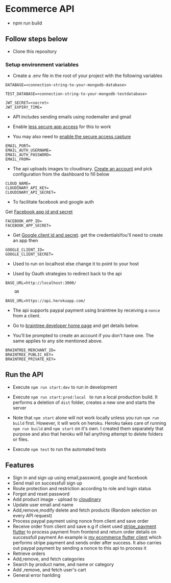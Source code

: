 # Ecommerce API

- npm run build

## Follow steps below

- Clone this repository

### Setup environment variables

- Create a .env file in the root of your project with the following variables

```
DATABASE=<connection-string-to-your-mongodb-database>

TEST_DATABASE=<connection-string-to-your-mongodb-testdatabase>

JWT_SECRET=<secret>
JWT_EXPIRY_TIME=

```
- API includes sending emails using nodemailer and gmail

- Enable [less secure app access](https://myaccount.google.com/lesssecureapps) for this to work

- You may also need to [enable the secure access capture](https://accounts.google.com/b/0/displayunlockcaptcha)

```
EMAIL_PORT=
EMAIL_AUTH_USERNAME=
EMAIL_AUTH_PASSWORD=
EMAIL_FROM=
```

- The api uploads images to cloudinary. [Create an account](https://cloudinary.com/) and pick configuration from the dashboard to fill below
```
CLOUD_NAME=
CLOUDINARY_API_KEY=
CLOUDINARY_API_SECRET=
```

- To facilitate facebook and google auth

Get [Facebook app id and secret](https://developers.facebook.com/apps/364856984821018/settings/basic/)

```
FACEBOOK_APP_ID=
FACEBOOK_APP_SECRET=
```

- Get [Google client id and secret](https://console.cloud.google.com/apis/credentials).  get the credentialsYou'll need to create an app then

```
GOOGLE_CLIENT_ID=
GOOGLE_CLIENT_SECRET=
```

- Used to run on localhost else change it to point to your host

- Used by Oauth strategies to redirect back to the api

```
BASE_URL=http://localhost:3000/ 

    OR 

BASE_URL=https://api.herokuapp.com/

```

- The api supports paypal payment using braintree by receiving a ```nonce``` from a client.

- Go to [braintree developer home page](https://sandbox.braintreegateway.com/merchants/x4r6zcxfjwygzdph/home) and get details below.

- You'll be prompted to create an account if you don't have one. The same applies to any site mentioned above.

```
BRAINTREE_MERCHANT_ID=
BRAINTREE_PUBLIC_KEY=
BRAINTREE_PRIVATE_KEY=
```

## Run the API

- Execute ```npm run start:dev``` to run in development

- Execute ```npm run start:prod:local ``` to run a local production build. It performs a deletion of ```dist``` folder, creates a new one
and starts the server

- Note that ``` npm start ``` alone will not work locally unless you run ```npm run build``` first. However, it will work on heroku. Heroku takes care of running ```npm run build``` and ```npm start``` on it's own. I created them separately that purpose and also that heroku will fail anything attempt to delete folders or files.

- Execute ``` npm test ``` to run the automated tests

## Features

- Sign in and sign up using email,password, google and facebook
- Send mail on successfull sign up
- Route protection and restriction according to role and login status
- Forgot and reset password
- Add product image - upload to [cloudinary](https://cloudinary.com/)
- Update user email and name
- Add,remove,modify delete and fetch products (Random selection on every API request)
- Process paypal payment using nonce from client and save order
- Receive order from client and save e.g if client used [stripe_payment flutter](https://pub.dev/packages/stripe_payment/example) to
  process payment from frontend and return order details on successfull payment
  An example is [my ecommerce flutter client](https://github.com/KNehe/Ecommerce_app/tree/develop) which performs stripe payment and sends order after success. It also carries out paypal payment by sending a nonce to this api to process it
- Retrieve orders
- Add,remove, and fetch categories
- Search by product name, and name or category
- Add ,remove, and fetch user's cart
- General error hanlding

